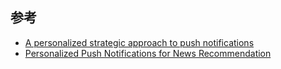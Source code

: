 ## 参考
- [A personalized strategic approach to push notifications](https://www.dynamicyield.com/lesson/push-notifications-strategy/)
- [Personalized Push Notifications for News Recommendation](https://proceedings.mlr.press/v109/loni19a.html)
